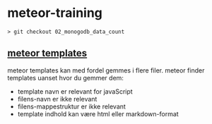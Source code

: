 meteor-training
===============

	> git checkout 02_monogodb_data_count	

## [meteor templates](http://jalal.meteor.com/#templates)

meteor templates kan med fordel gemmes i flere filer. meteor finder templates uanset hvor du gemmer dem: 
 
 * template navn er relevant for javaScript
 * filens-navn er ikke relevant
 * filens-mappestruktur er ikke relevant 
 * template indhold kan være html eller markdown-format


